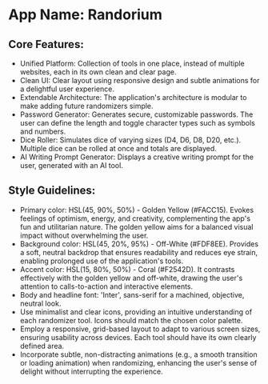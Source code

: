 # **App Name**: Randorium

## Core Features:

- Unified Platform: Collection of tools in one place, instead of multiple websites, each in its own clean and clear page.
- Clean UI: Clear layout using responsive design and subtle animations for a delightful user experience.
- Extendable Architecture: The application's architecture is modular to make adding future randomizers simple.
- Password Generator: Generates secure, customizable passwords. The user can define the length and toggle character types such as symbols and numbers.
- Dice Roller: Simulates dice of varying sizes (D4, D6, D8, D20, etc.). Multiple dice can be rolled at once and totals are displayed.
- AI Writing Prompt Generator: Displays a creative writing prompt for the user, generated with an AI tool.

## Style Guidelines:

- Primary color: HSL(45, 90%, 50%) - Golden Yellow (#FACC15). Evokes feelings of optimism, energy, and creativity, complementing the app's fun and utilitarian nature. The golden yellow aims for a balanced visual impact without overwhelming the user.
- Background color: HSL(45, 20%, 95%) - Off-White (#FDF8EE). Provides a soft, neutral backdrop that ensures readability and reduces eye strain, enabling prolonged use of the application's tools.
- Accent color: HSL(15, 80%, 50%) - Coral (#F2542D). It contrasts effectively with the golden yellow and off-white, drawing the user's attention to calls-to-action and interactive elements.
- Body and headline font: 'Inter', sans-serif for a machined, objective, neutral look.
- Use minimalist and clear icons, providing an intuitive understanding of each randomizer tool. Icons should match the chosen color palette.
- Employ a responsive, grid-based layout to adapt to various screen sizes, ensuring usability across devices. Each tool should have its own clearly defined area.
- Incorporate subtle, non-distracting animations (e.g., a smooth transition or loading animation) when randomizing, enhancing the user's sense of delight without interrupting the experience.